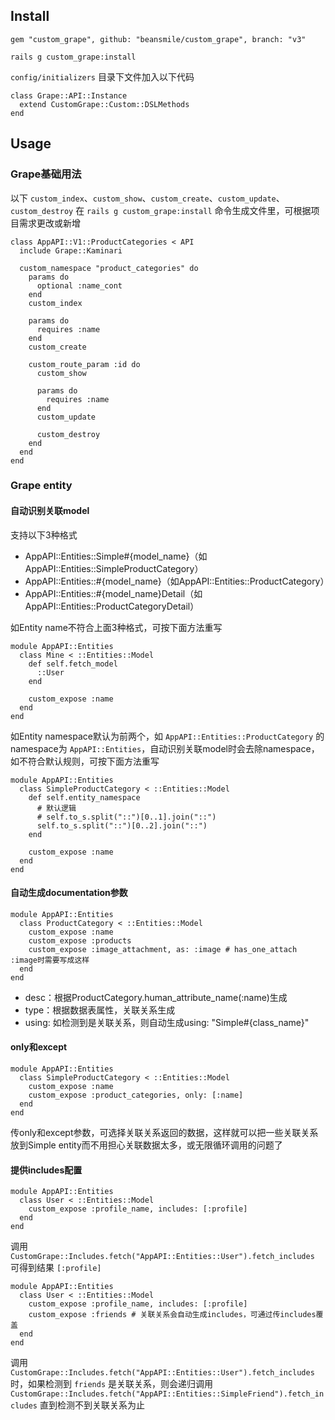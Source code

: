 ## Install

```
gem "custom_grape", github: "beansmile/custom_grape", branch: "v3"
```

```
rails g custom_grape:install
```

`config/initializers` 目录下文件加入以下代码

```
class Grape::API::Instance
  extend CustomGrape::Custom::DSLMethods
end
```

## Usage

### Grape基础用法

以下 `custom_index`、`custom_show`、`custom_create`、`custom_update`、`custom_destroy` 在 `rails g custom_grape:install` 命令生成文件里，可根据项目需求更改或新增

```
class AppAPI::V1::ProductCategories < API
  include Grape::Kaminari

  custom_namespace "product_categories" do
    params do
      optional :name_cont
    end
    custom_index

    params do
      requires :name
    end
    custom_create

    custom_route_param :id do
      custom_show

      params do
        requires :name
      end
      custom_update

      custom_destroy
    end
  end
end
```

### Grape entity

#### 自动识别关联model

支持以下3种格式

- AppAPI::Entities::Simple#{model_name}（如AppAPI::Entities::SimpleProductCategory）
- AppAPI::Entities::#{model_name}（如AppAPI::Entities::ProductCategory）
- AppAPI::Entities::#{model_name}Detail（如AppAPI::Entities::ProductCategoryDetail）

如Entity name不符合上面3种格式，可按下面方法重写

```
module AppAPI::Entities
  class Mine < ::Entities::Model
    def self.fetch_model
      ::User
    end

    custom_expose :name
  end
end
```

如Entity namespace默认为前两个，如 `AppAPI::Entities::ProductCategory` 的namespace为 `AppAPI::Entities`，自动识别关联model时会去除namespace，如不符合默认规则，可按下面方法重写

```
module AppAPI::Entities
  class SimpleProductCategory < ::Entities::Model
    def self.entity_namespace
      # 默认逻辑
      # self.to_s.split("::")[0..1].join("::")
      self.to_s.split("::")[0..2].join("::")
    end

    custom_expose :name
  end
end
```

#### 自动生成documentation参数

```
module AppAPI::Entities
  class ProductCategory < ::Entities::Model
    custom_expose :name
    custom_expose :products
    custom_expose :image_attachment, as: :image # has_one_attach :image时需要写成这样
  end
end
```

- desc：根据ProductCategory.human_attribute_name(:name)生成
- type：根据数据表属性，关联关系生成
- using: 如检测到是关联关系，则自动生成using: "Simple#{class_name}"

#### only和except

```
module AppAPI::Entities
  class SimpleProductCategory < ::Entities::Model
    custom_expose :name
    custom_expose :product_categories, only: [:name]
  end
end
```

传only和except参数，可选择关联关系返回的数据，这样就可以把一些关联关系放到Simple entity而不用担心关联数据太多，或无限循环调用的问题了


#### 提供includes配置

```
module AppAPI::Entities
  class User < ::Entities::Model
    custom_expose :profile_name, includes: [:profile]
  end
end
```

调用 `CustomGrape::Includes.fetch("AppAPI::Entities::User").fetch_includes` 可得到结果 `[:profile]`


```
module AppAPI::Entities
  class User < ::Entities::Model
    custom_expose :profile_name, includes: [:profile]
    custom_expose :friends # 关联关系会自动生成includes，可通过传includes覆盖
  end
end
```

调用 `CustomGrape::Includes.fetch("AppAPI::Entities::User").fetch_includes` 时，如果检测到 `friends` 是关联关系，则会递归调用 `CustomGrape::Includes.fetch("AppAPI::Entities::SimpleFriend").fetch_includes` 直到检测不到关联关系为止
